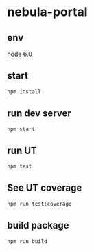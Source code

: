 # nebula-portal

## env 
node 6.0

## start

```bash
npm install
```

## run dev server

```bash
npm start
```

## run UT

```bash
npm test
```

## See UT coverage

```bash
npm run test:coverage
```

## build package

```bash
npm run build
```
